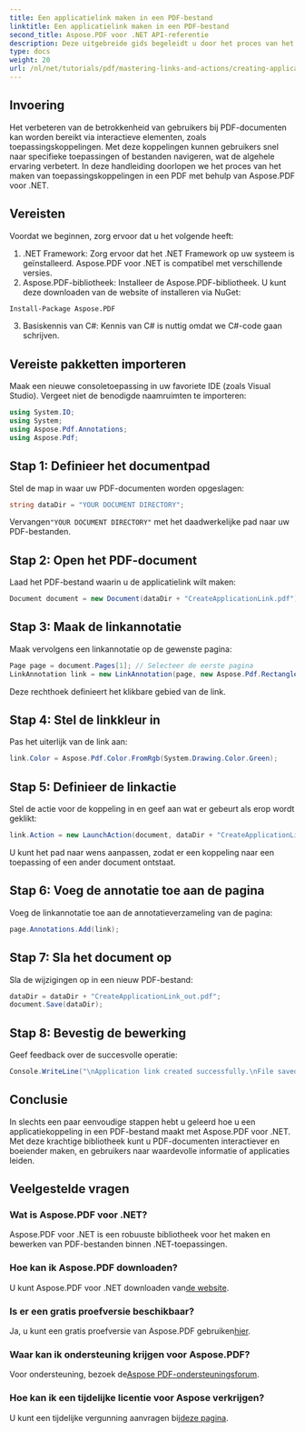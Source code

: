 ```yaml
---
title: Een applicatielink maken in een PDF-bestand
linktitle: Een applicatielink maken in een PDF-bestand
second_title: Aspose.PDF voor .NET API-referentie
description: Deze uitgebreide gids begeleidt u door het proces van het toevoegen van interactieve applicatiekoppelingen aan PDF-documenten met Aspose.PDF voor .NET. Verbeter de betrokkenheid van gebruikers door snelle navigatie naar specifieke applicaties of bestanden mogelijk te maken.
type: docs
weight: 20
url: /nl/net/tutorials/pdf/mastering-links-and-actions/creating-application-link/
---
```

## Invoering

Het verbeteren van de betrokkenheid van gebruikers bij PDF-documenten kan worden bereikt via interactieve elementen, zoals toepassingskoppelingen. Met deze koppelingen kunnen gebruikers snel naar specifieke toepassingen of bestanden navigeren, wat de algehele ervaring verbetert. In deze handleiding doorlopen we het proces van het maken van toepassingskoppelingen in een PDF met behulp van Aspose.PDF voor .NET.

## Vereisten

Voordat we beginnen, zorg ervoor dat u het volgende heeft:

1. .NET Framework: Zorg ervoor dat het .NET Framework op uw systeem is geïnstalleerd. Aspose.PDF voor .NET is compatibel met verschillende versies.
2. Aspose.PDF-bibliotheek: Installeer de Aspose.PDF-bibliotheek. U kunt deze downloaden van de website of installeren via NuGet:
```bash
Install-Package Aspose.PDF
```
3. Basiskennis van C#: Kennis van C# is nuttig omdat we C#-code gaan schrijven.

## Vereiste pakketten importeren

Maak een nieuwe consoletoepassing in uw favoriete IDE (zoals Visual Studio). Vergeet niet de benodigde naamruimten te importeren:

```csharp
using System.IO;
using System;
using Aspose.Pdf.Annotations;
using Aspose.Pdf;
```

## Stap 1: Definieer het documentpad

Stel de map in waar uw PDF-documenten worden opgeslagen:

```csharp
string dataDir = "YOUR DOCUMENT DIRECTORY";
```

 Vervangen`"YOUR DOCUMENT DIRECTORY"` met het daadwerkelijke pad naar uw PDF-bestanden.

## Stap 2: Open het PDF-document

Laad het PDF-bestand waarin u de applicatielink wilt maken:

```csharp
Document document = new Document(dataDir + "CreateApplicationLink.pdf");
```

## Stap 3: Maak de linkannotatie

Maak vervolgens een linkannotatie op de gewenste pagina:

```csharp
Page page = document.Pages[1]; // Selecteer de eerste pagina
LinkAnnotation link = new LinkAnnotation(page, new Aspose.Pdf.Rectangle(100, 100, 300, 300));
```

Deze rechthoek definieert het klikbare gebied van de link.

## Stap 4: Stel de linkkleur in

Pas het uiterlijk van de link aan:

```csharp
link.Color = Aspose.Pdf.Color.FromRgb(System.Drawing.Color.Green);
```

## Stap 5: Definieer de linkactie

Stel de actie voor de koppeling in en geef aan wat er gebeurt als erop wordt geklikt:

```csharp
link.Action = new LaunchAction(document, dataDir + "CreateApplicationLink.pdf");
```

U kunt het pad naar wens aanpassen, zodat er een koppeling naar een toepassing of een ander document ontstaat.

## Stap 6: Voeg de annotatie toe aan de pagina

Voeg de linkannotatie toe aan de annotatieverzameling van de pagina:

```csharp
page.Annotations.Add(link);
```

## Stap 7: Sla het document op

Sla de wijzigingen op in een nieuw PDF-bestand:

```csharp
dataDir = dataDir + "CreateApplicationLink_out.pdf";
document.Save(dataDir);
```

## Stap 8: Bevestig de bewerking

Geef feedback over de succesvolle operatie:

```csharp
Console.WriteLine("\nApplication link created successfully.\nFile saved at " + dataDir);
```

## Conclusie

In slechts een paar eenvoudige stappen hebt u geleerd hoe u een applicatiekoppeling in een PDF-bestand maakt met Aspose.PDF voor .NET. Met deze krachtige bibliotheek kunt u PDF-documenten interactiever en boeiender maken, en gebruikers naar waardevolle informatie of applicaties leiden.

## Veelgestelde vragen

### Wat is Aspose.PDF voor .NET?
Aspose.PDF voor .NET is een robuuste bibliotheek voor het maken en bewerken van PDF-bestanden binnen .NET-toepassingen.

### Hoe kan ik Aspose.PDF downloaden?
 U kunt Aspose.PDF voor .NET downloaden van[de website](https://releases.aspose.com/pdf/net/).

### Is er een gratis proefversie beschikbaar?
 Ja, u kunt een gratis proefversie van Aspose.PDF gebruiken[hier](https://releases.aspose.com/).

### Waar kan ik ondersteuning krijgen voor Aspose.PDF?
 Voor ondersteuning, bezoek de[Aspose PDF-ondersteuningsforum](https://forum.aspose.com/c/pdf/10).

### Hoe kan ik een tijdelijke licentie voor Aspose verkrijgen?
 U kunt een tijdelijke vergunning aanvragen bij[deze pagina](https://purchase.aspose.com/temporary-license/).